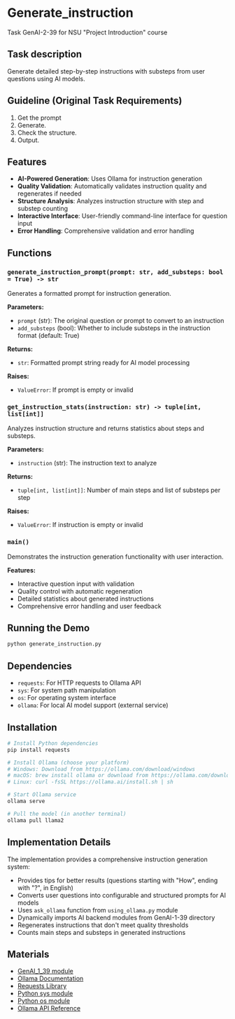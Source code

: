 # Generate_instruction
Task GenAI-2-39 for NSU "Project Introduction" course

## Task description
Generate detailed step-by-step instructions with substeps from user questions using AI models.

## Guideline (Original Task Requirements)
1. Get the prompt
2. Generate.
3. Check the structure.
4. Output.

## Features
- **AI-Powered Generation**: Uses Ollama for instruction generation
- **Quality Validation**: Automatically validates instruction quality and regenerates if needed
- **Structure Analysis**: Analyzes instruction structure with step and substep counting
- **Interactive Interface**: User-friendly command-line interface for question input
- **Error Handling**: Comprehensive validation and error handling

## Functions

### `generate_instruction_prompt(prompt: str, add_substeps: bool = True) -> str`
Generates a formatted prompt for instruction generation.

**Parameters:**
- `prompt` (str): The original question or prompt to convert to an instruction
- `add_substeps` (bool): Whether to include substeps in the instruction format (default: True)

**Returns:**
- `str`: Formatted prompt string ready for AI model processing

**Raises:**
- `ValueError`: If prompt is empty or invalid


### `get_instruction_stats(instruction: str) -> tuple[int, list[int]]`
Analyzes instruction structure and returns statistics about steps and substeps.

**Parameters:**
- `instruction` (str): The instruction text to analyze

**Returns:**
- `tuple[int, list[int]]`: Number of main steps and list of substeps per step

**Raises:**
- `ValueError`: If instruction is empty or invalid


### `main()`
Demonstrates the instruction generation functionality with user interaction.

**Features:**
- Interactive question input with validation
- Quality control with automatic regeneration
- Detailed statistics about generated instructions
- Comprehensive error handling and user feedback


## Running the Demo
```bash
python generate_instruction.py
```

## Dependencies
- `requests`: For HTTP requests to Ollama API
- `sys`: For system path manipulation
- `os`: For operating system interface
- `ollama`: For local AI model support (external service)

## Installation
```bash
# Install Python dependencies
pip install requests

# Install Ollama (choose your platform)
# Windows: Download from https://ollama.com/download/windows
# macOS: brew install ollama or download from https://ollama.com/download/mac
# Linux: curl -fsSL https://ollama.ai/install.sh | sh

# Start Ollama service
ollama serve

# Pull the model (in another terminal)
ollama pull llama2
```

## Implementation Details
The implementation provides a comprehensive instruction generation system:
- Provides tips for better results (questions starting with "How", ending with "?", in English)
- Converts user questions into configurable and structured prompts for AI models
- Uses `ask_ollama` function from `using_ollama.py` module
- Dynamically imports AI backend modules from GenAI-1-39 directory
- Regenerates instructions that don't meet quality thresholds
- Counts main steps and substeps in generated instructions


## Materials
- [GenAI_1_39 module](https://github.com/FedosDan2/GenAI-1-39)
- [Ollama Documentation](https://ollama.com)
- [Requests Library](https://requests.readthedocs.io/)
- [Python sys module](https://docs.python.org/3/library/sys.html)
- [Python os module](https://docs.python.org/3/library/os.html)
- [Ollama API Reference](https://github.com/ollama/ollama/blob/main/docs/api.md)
